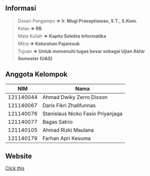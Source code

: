 ## Informasi
> Dosen Pengampu  🠊 **Ir. Mugi Praseptiawan, S.T., S.Kom.** <br />
> Kelas           🠊 **RB** <br />
> Mata Kuliah     🠊 **Kapita Selekta Informatika** <br />
> Mitra           🠊 **Kelurahan Pajaresuk** <br />
> Tujuan          🠊 **Untuk memenuhi tugas besar sebagai Ujian Akhir Semester (UAS)** <br />


## Anggota Kelompok
| NIM  | Nama |
| ------------- | ------------- |
| 121140044  | Ahmad Dwiky Zerro Dixxon  |
| 121140067  | Daris Fikri Zhalifunnas  |
| 121140076  | Stanislaus Nicko Fasio Priyanjaga  |
| 121140077  | Bagas Satrio  |
| 121140105  | Ahmad Rizki Maulana  |
| 121140179  | Farhan Apri Kesuma  |

## Website
[_Click this_](https://1wikii.github.io/project-desa-pajaresuk/)

